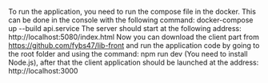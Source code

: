 To run the application, you need to run the compose file in the docker. This can be done in the console with the following command:
docker-compose up --build api.service
The server should start at the following address:
http://localhost:5080/index.html
Now you can download the client part from https://github.com/fybs47/lib-front and run the application code by going to the root folder and using the command:
npm run dev
(You need to install Node.js), after that the client application should be launched at the address:
http://localhost:3000
